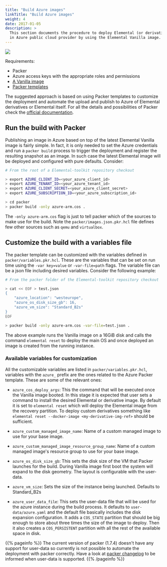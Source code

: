 ```yaml
---
title: "Build Azure images"
linkTitle: "Build Azure images"
weight: 4
date: 2017-01-05
description: >
  This section documents the procedure to deploy Elemental (or derivatives) images
  in Azure public cloud provider by using the Elemental Vanilla image.
---
```


![](https://docs.google.com/drawings/d/e/2PACX-1vSqJWcFThP7K2HS551LCqs73l4ZncXElLjlbCvxY96Ga2Jbjnq79j-DEjaccUZvYEQyphWiDQc9flxk/pub?w=1223&h=691)

Requirements:

* Packer
* Azure access keys with the appropriate roles and permissions
* [A Vanilla image](../../../getting-started/booting/#importing-an-azure-image-manually)
* [Packer templates](https://github.com/rancher/elemental-toolkit/tree/main/packer)

The suggested approach is based on using Packer templates to customize the
deployment and automate the upload and publish to Azure of Elemental derivatives or Elemental itself. For all the details
and possibilities of Packer check the [official documentation](https://www.packer.io/guides/hcl).

## Run the build with Packer

Publishing an image in Azure based on top of the latest Elemental Vanilla image is
fairly simple. In fact, it is only needed to set the Azure credentials
and run a `packer build` process to trigger the deployment and register the
resulting snapshot as an image. In such case the latest Elemental image will be
deployed and configured with pure defaults. Consider:

```bash
# From the root of a Elemental-toolkit repository checkout

> export AZURE_CLIENT_ID=<your_azure_client_id> 
> export AZURE_TENANT_ID=<your_azure_tenant_id> 
> export AZURE_CLIENT_SECRET=<your_azure_client_secret>
> export AZURE_SUBSCRIPTION_ID=<your_azure_subscription_id>

> cd packer
> packer build -only azure-arm.cos .
```

The `-only azure-arm.cos` flag is just to tell packer which of the sources
to make use for the build. Note the `packer/images.json.pkr.hcl` file defines
few other sources such as `qemu` and `virtualbox`.

## Customize the build with a variables file

The packer template can be customized with the variables defined in
`packer/variables.pkr.hcl`. These are the variables that can be set on run
time using the `-var key=value` or `-var-file=path` flags. The variable file
can be a json file including desired variables. Consider the following example:

```bash
# From the packer folder of the Elemental-toolkit repository checkout

> cat << EOF > test.json
{
    "azure_location": "westeurope",
    "azure_os_disk_size_gb": 16,
    "azure_vm_size": "Standard_B2s"
}
EOF

> packer build -only azure-arm.cos -var-file=test.json .
```

The above example runs the Vanilla image on a 16GiB disk and calls the
command `elemental reset` to deploy the main OS and once deployed an image
is created from the running instance.

### Available variables for customization

All the customizable variables are listed in `packer/variables.pkr.hcl`, 
variables with the  `azure_` prefix are the ones related to the Azure Packer
template. These are some of the relevant ones:

* `azure_cos_deploy_args`: This the command that will be executed once the
  Vanilla image booted. In this stage it is expected that user sets a command
  to install the desired Elemental or derivative image. By default it is set to
  `elemental reset` which will deploy the Elemental image from the recovery partition.
  To deploy custom derivatives something like
  `elemental reset --docker-image <my-derivative-img-ref>` should be sufficient.
  
* `azure_custom_managed_image_name`: Name of a custom managed image to use for your 
  base image.
  
* `azure_custom_managed_image_resource_group_name`: Name of a custom managed image's 
  resource group to use for your base image.

* `azure_os_disk_size_gb`: This sets the disk size of the VM that Packer
  launches for the build. During Vanilla image first boot the system will
  expand to the disk geometry. The layout is configurable with the user-data.

* `azure_vm_size`: Sets the size of the instance being launched. Defaults to Standard_B2s

* `azure_user_data_file`: This sets the user-data file that will be used for the
  azure instance during the build process. It defaults to `user-data/azure.yaml` and
  the default file basically includes the disk expansion configuration. It
  adds a `COS_STATE` partition that should be big enough to store about three times
  the size of the image to deploy. Then it also creates a `COS_PERSISTENT`
  partition with all the rest of the available space in disk.

{{% pageinfo %}}
The current version of packer (1.7.4) doesn't have any support for user-data so currently is
not possible to automate the deployment with packer correctly.
Have a look at [packer changelog](https://github.com/hashicorp/packer/blob/master/CHANGELOG.md) to be informed when
user-data is supported.
{{% /pageinfo %}}
